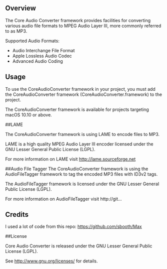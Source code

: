 ## Overview

The Core Audio Converter framework provides facilities for converting various audio file formats to MPEG Audio Layer III, 
more commonly referred to as MP3.

Supported Audio Formats:

- Audio Interchange File Format
- Apple Lossless Audio Codec
- Advanced Audio Coding


## Usage

To use the CoreAudioConverter framework in your project, you must add the CoreAudioConverter framework (CoreAudioConverter.framework) to the project. 

The CoreAudioConverter framework is available for projects targeting macOS 10.10 or above.


##LAME

The CoreAudioConverter framework is using LAME to encode files to MP3.

LAME is a high quality MPEG Audio Layer III encoder licensed under the GNU Lesser General Public License (LGPL).

For more information on LAME visit http://lame.sourceforge.net


##Audio File Tagger 
The CoreAudioConverter framework is using the AudioFileTagger framework to tag the encoded MP3 files with ID3v2 tags.

The AudioFileTagger framework is licensed under the GNU Lesser General Public License (LGPL).

For more information on AudioFileTagger visit http://git...

## Credits

I used a lot of code from this repo: https://github.com/sbooth/Max

##License

Core Audio Converter is released under the GNU Lesser General Public License (LGPL). 

See <http://www.gnu.org/licenses/> for details.
